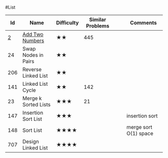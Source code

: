 #List

Id	|Name	|Difficulty	|Similar Problems|||							Comments
--- | --- |--- | ---                   |---|---|---
[2](https://leetcode.com/problems/add-two-numbers/)	|[Add Two Numbers](https://github.com/xliu117/Leetcode/tree/master/List/LC2.%20Add%20Two%20Numbers)|	★★|	445	|||	
24	|Swap Nodes in Pairs|	★★||||								
206	|Reverse Linked List	|★★		||||						
141|	Linked List Cycle	|★★	|142||||							fast/slow
23	|Merge k Sorted Lists|	★★★	|21	||||						priority_queue
147	|Insertion Sort List	|★★★	||||							insertion sort
148	|Sort List	|★★★★		||||						merge sort O(1) space
707|	Design Linked List	|★★★★	||||							
